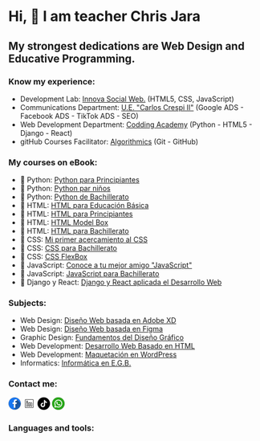 # Hi, 👋  I am teacher Chris Jara

## My strongest dedications are Web Design and Educative Programming.

### Know my experience:

- Development Lab:  [Innova Social Web.]() (HTML5, CSS, JavaScript)
- Communications Department:  [U.E. &#34;Carlos Crespi II&#34;]() (Google ADS - Facebook ADS - TikTok ADS - SEO)
- Web Development Department: [Codding Academy]() (Python - HTML5 - Django - React)
- gitHub Courses Facilitator: [Algorithmics]() (Git - GitHub)

### My courses on eBook:

- 📙 Python: [Python para Principiantes]()
- 📙 Python: [Python par niños]()
- 📙 Python: [Python de Bachillerato]()
- 📘 HTML: [HTML para Educación Básica]()
- 📘 HTML: [HTML para Principiantes]()
- 📘 HTML: [HTML Model Box]()
- 📘 HTML: [HTML para Bachillerato]()
- 📗 CSS: [Mi primer acercamiento al CSS]()
- 📗 CSS: [CSS para Bachillerato]()
- 📗 CSS: [CSS FlexBox]()
- 📕 JavaScript: [Conoce a tu mejor amigo &#34;JavaScript&#34;]()
- 📕 JavaScript: [JavaScript para Bachillerato]()
- 📔 Django y React: [Django y React aplicada el Desarrollo Web]()

### Subjects:

- Web Design: [Diseño Web basada en Adobe XD]()
- Web Design: [Diseño Web basada en Figma]()
- Graphic Design: [Fundamentos del Diseño Gráfico]()
- Web Development: [Desarrollo Web Basado en HTML]()
- Web Development: [Maquetación en WordPress]()
- Informatics: [Informática en E.G.B.]()

### Contact me:

[![facebook_ProfeChrisJara](image/Facebook_ProfeChrisJara.png)](https://www.facebook.com/profechrisjara) ![LinkedIn_ProfeChrisJara](image/LinkedIn_ProfeChrisJara.png) ![TikTok_ProfeChrisJara](image/TikTok_ProfeChrisJara.png) ![whatsapp_ProfeChrisJara](image/Whastapp_ProfeChrisJara.png)

### Languages and tools:
